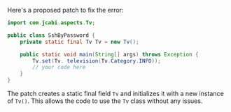 Here's a proposed patch to fix the error:
```java
import com.jcabi.aspects.Tv;

public class SshByPassword {
    private static final Tv Tv = new Tv();

    public static void main(String[] args) throws Exception {
        Tv.set(Tv. television(Tv.Category.INFO));
        // your code here
    }
}
```
The patch creates a static final field `Tv` and initializes it with a new instance of `Tv()`. This allows the code to use the `Tv` class without any issues.